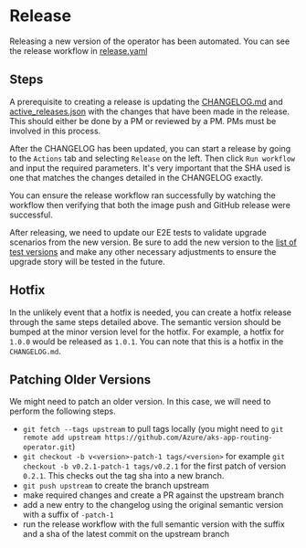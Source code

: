 
# Release

Releasing a new version of the operator has been automated. You can see the release workflow in [release.yaml](../.github/workflows/release.yaml)

## Steps

A prerequisite to creating a release is updating the [CHANGELOG.md](../CHANGELOG.md) and [active_releases.json](../active_releases.json) with the changes that have been made in the release. This should either be done by a PM or reviewed by a PM. PMs must be involved in this process.

After the CHANGELOG has been updated, you can start a release by going to the `Actions` tab and selecting `Release` on the left. Then click `Run workflow` and input the required parameters. It's very important that the SHA used is one that matches the changes detailed in the CHANGELOG exactly.

You can ensure the release workflow ran successfully by watching the workflow then verifying that both the image push and GitHub release were successful. 

After releasing, we need to update our E2E tests to validate upgrade scenarios from the new version. Be sure to add the new version to the [list of test versions](https://github.com/Azure/aks-app-routing-operator/blob/882d120f9649fdcb109aac1a8d795e5594b4270c/testing/e2e/manifests/operator.go#L24) and make any other necessary adjustments to ensure the upgrade story will be tested in the future. 

## Hotfix

In the unlikely event that a hotfix is needed, you can create a hotfix release through the same steps detailed above. The semantic version should be bumped at the minor version level for the hotfix. For example, a hotfix for `1.0.0` would be released as `1.0.1`. You can note that this is a hotfix in the `CHANGELOG.md`.

## Patching Older Versions

We might need to patch an older version. In this case, we will need to perform the following steps.

- `git fetch --tags upstream` to pull tags locally (you might need to `git remote add upstream https://github.com/Azure/aks-app-routing-operator.git`)
- `git checkout -b v<version>-patch-1 tags/<version>` for example  `git checkout -b v0.2.1-patch-1 tags/v0.2.1` for the first patch of version `0.2.1`. This checks out the tag sha into a new branch.
- `git push upstream` to create the branch upstream
- make required changes and create a PR against the upstream branch
- add a new entry to the changelog using the original semantic version with a suffix of `-patch-1`
- run the release workflow with the full semantic version with the suffix and a sha of the latest commit on the upstream branch
